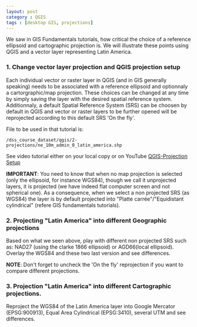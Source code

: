 ```yaml
---
layout: post
category : QGIS
tags : [desktop GIS, projections]
---
```


We saw in GIS Fundamentals tutorials, how critical the choice of a reference ellipsoid and cartographic projection is.
We will illustrate these points using QGIS and a vector layer representing Latin America.

### 1. Change vector layer projection and QGIS projection setup

Each individual vector or raster layer in QGIS (and in GIS generally speaking) needs to be associated with a reference ellipsoid and optionnaly a cartorgraphic/map projection. These choices can be changed at any time by simply saving the layer with the desired spatial reference system. Additionnaly, a default Spatial Reference System (SRS) can be choosen by default in QGIS and vector or raster layers to be further opened will be reprojected according to this default SRS 'On the fly'.

File to be used in that tutorial is:

    /dss_course_dataset/qgis/2-projections/ne_10m_admin_0_latin_america.shp

See video tutorial either on your local copy or on YouTube [QGIS-Projection Setup](http://www.youtube.com/watch?feature=player_detailpage&v=kcnQ37NC9eM)

**IMPORTANT**: You need to know that when no map projection is selected (only the ellipsoid, for instance WGS84), though we call it unprojected layers, it is projected (we have indeed flat computer screen and not spherical one). As a consequence, when we select a non projected SRS (as WGS84) the layer is by default projected into "Platte carrée"/"Equidistant cylindrical" (refere GIS fundamentals tutorials). 

### 2. Projecting "Latin America" into different Geographic projections

Based on what we seen above, play with different non projected SRS such as: NAD27 (using the clarke 1866 ellipsoid) or AGD66(local ellipsoid). Overlay the WGS84 and these two last version and see differences.

**NOTE**: Don't forget to uncheck the 'On the fly' reprojection if you want to compare different projections.

### 3. Projection "Latin America" into different Cartographic projections.

Reproject the WGS84 of the Latin America layer into Google Mercator (EPSG:900913), Equal Area Cylindrical (EPSG:3410), several UTM and see differences.
